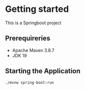 # Getting started

This is a Springboot project

## Prerequireries 
- Apache Maven 3.8.7 
- JDK 19

## Starting the Application
```bash
./mvnw spring-boot:run
```